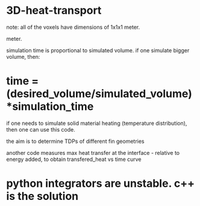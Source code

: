 # 3D-heat-transport

note: all of the voxels have dimensions of 1x1x1 meter. 

meter. 

simulation time is proportional to simulated volume. if one simulate bigger volume, then: 

# time = (desired_volume/simulated_volume)*simulation_time

if one needs to simulate solid material heating (temperature distribution), then one can use this code.

the aim is to determine TDPs of different fin geometries

another code measures max heat transfer at the interface - relative to energy added, to obtain transfered_heat vs time curve

# python integrators are unstable. c++ is the solution
